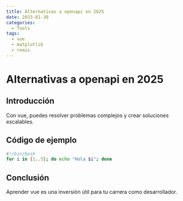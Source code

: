 ```yaml
---
title: Alternativas a openapi en 2025
date: 2033-01-30
categories:
  - Tools
tags:
  - vue
  - matplotlib
  - remix
---
```


# Alternativas a openapi en 2025

## Introducción

Con vue, puedes resolver problemas complejos y crear soluciones escalables.

## Código de ejemplo

```bash
#!/bin/bash
for i in {1..5}; do echo "Hola $i"; done
```

## Conclusión

Aprender vue es una inversión útil para tu carrera como desarrollador.